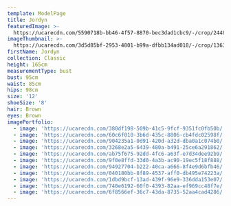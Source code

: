```yaml
---
template: ModelPage
title: Jordyn
featuredImage: >-
  https://ucarecdn.com/5590718b-bb46-4f57-8870-bec3dad1cbc9/-/crop/2448x1340/0,84/-/preview/
imageThumbnail: >-
  https://ucarecdn.com/3d5d85bf-2953-4801-b99a-dfbb134ad018/-/crop/1363x1810/270,27/-/preview/
firstName: Jordyn
collection: Classic
height: 165cm
measurementType: bust
bust: 95cm
waist: 85cm
hips: 98cm
size: '12'
shoeSize: '8'
hair: Brown
eyes: Brown
imagePortfolio:
  - image: 'https://ucarecdn.com/380df198-509b-41c5-9fcf-9351fc0fb50b/'
  - image: 'https://ucarecdn.com/60c6f010-3b6d-435c-8806-cb4fdc02598f/'
  - image: 'https://ucarecdn.com/904235a1-0d91-420d-a32d-dba0a1c074b0/'
  - image: 'https://ucarecdn.com/3268e2a5-6439-480a-b491-25ce6a291862/'
  - image: 'https://ucarecdn.com/ab75f675-92dd-4fc6-a63f-e7d34dee92b9/'
  - image: 'https://ucarecdn.com/9f0e8ffd-33d0-4a3b-ac90-19ec5f18f888/'
  - image: 'https://ucarecdn.com/94927704-b222-40ca-a666-8f4e9d6bfb46/'
  - image: 'https://ucarecdn.com/040180bb-8f89-4537-aff0-db495e74223a/'
  - image: 'https://ucarecdn.com/1dbd9bcf-13ad-439f-96e9-336dda153e07/'
  - image: 'https://ucarecdn.com/740e6192-60f0-4393-82aa-ef969cc48f7e/'
  - image: 'https://ucarecdn.com/6f8566ef-36c7-43da-8735-52aa4cad4286/'
---
```


